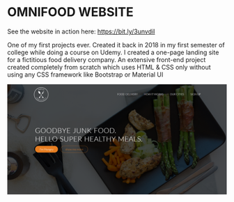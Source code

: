 # OMNIFOOD WEBSITE
See the website in action here: https://bit.ly/3unvdiI

One of my first projects ever. Created it back in 2018 in my first semester of college while doing a course on Udemy.
I created a one-page landing site for a fictitious food delivery company.
An extensive front-end project created completely from scratch which uses HTML & CSS only without using any CSS framework like Bootstrap or Material UI

![Omnifood Website](omnifood-project.png)

